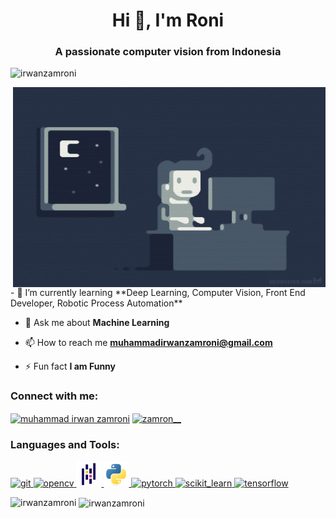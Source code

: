 <h1 align="center">Hi 👋, I'm Roni</h1>
<h3 align="center">A passionate computer vision from Indonesia</h3>

<p align="left"> <img src="https://komarev.com/ghpvc/?username=irwanzamroni&label=Profile%20views&color=0e75b6&style=flat" alt="irwanzamroni" /> </p>
<p><img align="right" alat="gif" src="https://github.com/IrwanZamroni/IrwanZamroni/blob/main/gyu.gif" width="500" height="320" /><p>
- 🌱 I’m currently learning **Deep Learning, Computer Vision, Front End Developer, Robotic Process Automation**

- 💬 Ask me about **Machine Learning**

- 📫 How to reach me **muhammadirwanzamroni@gmail.com**

- ⚡ Fun fact **I am Funny**

<h3 align="left">Connect with me:</h3>
<p align="left">
<a href="https://linkedin.com/in/muhammad irwan zamroni" target="blank"><img align="center" src="https://raw.githubusercontent.com/rahuldkjain/github-profile-readme-generator/master/src/images/icons/Social/linked-in-alt.svg" alt="muhammad irwan zamroni" height="30" width="40" /></a>
<a href="https://instagram.com/zamron__" target="blank"><img align="center" src="https://raw.githubusercontent.com/rahuldkjain/github-profile-readme-generator/master/src/images/icons/Social/instagram.svg" alt="zamron__" height="30" width="40" /></a>
</p>

<h3 align="left">Languages and Tools:</h3>
<p align="left"> <a href="https://git-scm.com/" target="_blank" rel="noreferrer"> <img src="https://www.vectorlogo.zone/logos/git-scm/git-scm-icon.svg" alt="git" width="40" height="40"/> </a> <a href="https://opencv.org/" target="_blank" rel="noreferrer"> <img src="https://www.vectorlogo.zone/logos/opencv/opencv-icon.svg" alt="opencv" width="40" height="40"/> </a> <a href="https://pandas.pydata.org/" target="_blank" rel="noreferrer"> <img src="https://raw.githubusercontent.com/devicons/devicon/2ae2a900d2f041da66e950e4d48052658d850630/icons/pandas/pandas-original.svg" alt="pandas" width="40" height="40"/> </a> <a href="https://www.python.org" target="_blank" rel="noreferrer"> <img src="https://raw.githubusercontent.com/devicons/devicon/master/icons/python/python-original.svg" alt="python" width="40" height="40"/> </a> <a href="https://pytorch.org/" target="_blank" rel="noreferrer"> <img src="https://www.vectorlogo.zone/logos/pytorch/pytorch-icon.svg" alt="pytorch" width="40" height="40"/> </a> <a href="https://scikit-learn.org/" target="_blank" rel="noreferrer"> <img src="https://upload.wikimedia.org/wikipedia/commons/0/05/Scikit_learn_logo_small.svg" alt="scikit_learn" width="40" height="40"/> </a> <a href="https://www.tensorflow.org" target="_blank" rel="noreferrer"> <img src="https://www.vectorlogo.zone/logos/tensorflow/tensorflow-icon.svg" alt="tensorflow" width="40" height="40"/> </a> </p>

<p><img align="left" src="https://github-readme-stats.vercel.app/api/top-langs?username=irwanzamroni&show_icons=true&locale=en&layout=compact" alt="irwanzamroni" /></p>

<p>&nbsp;<img align="center" src="https://github-readme-stats.vercel.app/api?username=irwanzamroni&show_icons=true&locale=en" alt="irwanzamroni" /></p>
